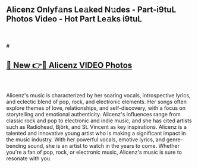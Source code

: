 ## Alicenz Onlyf𝚊ns Le𝚊ked N𝚞des - Part-i9tuL Photos Video - Hot Part Le𝚊ks i9tuL
<br>
<br>
# <h2><a href="https://213.232.235.80/live/video.php?q=alicenz">🔗 New 👉🔴 Alicenz VIDEO Photos</a></h2>
<br>
<br>
Alicenz's music is characterized by her soaring vocals, introspective lyrics, and eclectic blend of pop, rock, and electronic elements. Her songs often explore themes of love, relationships, and self-discovery, with a focus on storytelling and emotional authenticity. Alicenz's influences range from classic rock and pop to electronic and indie music, and she has cited artists such as Radiohead, Björk, and St. Vincent as key inspirations. Alicenz is a talented and innovative young artist who is making a significant impact in the music industry. With her powerful vocals, emotive lyrics, and genre-bending sound, she is an artist to watch in the years to come. Whether you're a fan of pop, rock, or electronic music, Alicenz's music is sure to resonate with you.
<br>
<br>